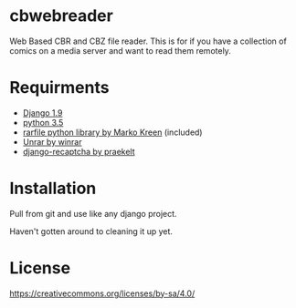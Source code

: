 # cbwebreader
Web Based CBR and CBZ file reader.
This is for if you have a collection of comics on a media server and want to read them remotely.

# Requirments

- [Django 1.9](https://www.djangoproject.com/)
- [python 3.5](https://www.python.org/)
- [rarfile python library by Marko Kreen](https://github.com/markokr/rarfile) (included)
- [Unrar by winrar](http://rarlabs.com)
- [django-recaptcha by praekelt](https://github.com/praekelt/django-recaptcha)

# Installation
Pull from git and use like any django project.

Haven't gotten around to cleaning it up yet.


# License
https://creativecommons.org/licenses/by-sa/4.0/
